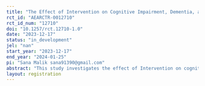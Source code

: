 ```yaml
---
title: "The Effect of Intervention on Cognitive Impairment, Dementia, and Depression among Normal Individuals"
rct_id: "AEARCTR-0012710"
rct_id_num: "12710"
doi: "10.1257/rct.12710-1.0"
date: "2023-12-17"
status: "in_development"
jel: "nan"
start_year: "2023-12-17"
end_year: "2024-01-25"
pi: "Sana Malik sana91390@gmail.com"
abstract: "This study investigates the effect of Intervention on cognitive impairment, dementia, and depression among normal individuals."
layout: registration
---
```


